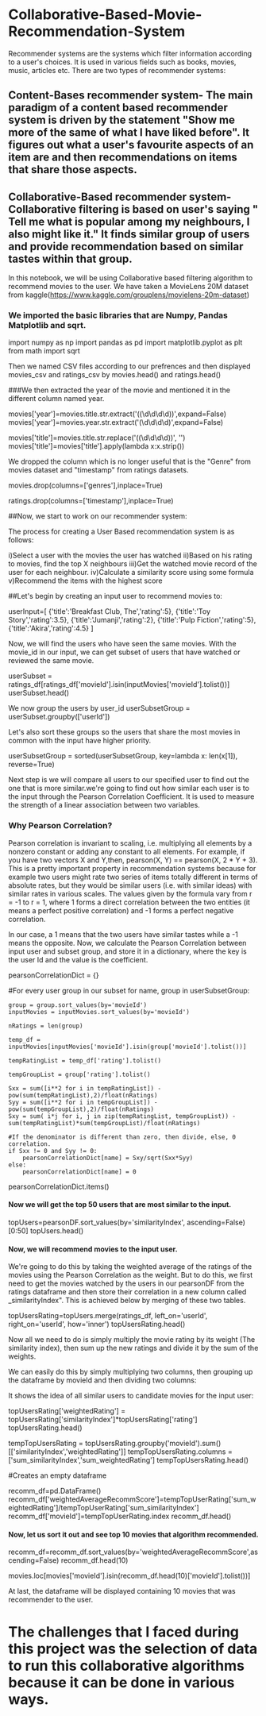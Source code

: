 # Collaborative-Based-Movie-Recommendation-System
Recommender systems are the systems which filter information according to a user's choices. It is used in various fields such as books, movies, music, articles etc.
There are two types of recommender systems:
## Content-Bases recommender system- The main paradigm of a content based recommender system is driven by the statement "Show me more of the same of what I have liked before". It figures out what a user's favourite aspects of an item are and then recommendations on items that share those aspects.
## Collaborative-Based recommender system- Collaborative filtering is based on user's saying " Tell me what is popular among my neighbours, I also might like it." It finds similar group of users and provide recommendation based on similar tastes within that group.

In this notebook, we will be using Collaborative based filtering algorithm to recommend movies to the user.
We have taken a MovieLens 20M dataset from kaggle(https://www.kaggle.com/grouplens/movielens-20m-dataset)

### We imported the basic libraries that are Numpy, Pandas Matplotlib and sqrt.

import numpy as np
import pandas as pd
import matplotlib.pyplot as plt
from math import sqrt

Then we named CSV files according to our prefrences and then displayed movies_csv and ratings_csv by movies.head() and ratings.head()

###We then extracted the year of the movie and mentioned it in the different column named year.

movies['year']=movies.title.str.extract('(\(\d\d\d\d\))',expand=False)
movies['year']=movies.year.str.extract('(\d\d\d\d)',expand=False)

movies['title']=movies.title.str.replace('(\(\d\d\d\d\))', '')
movies['title']=movies['title'].apply(lambda x:x.strip())

We dropped the column which is no longer useful that is the "Genre" from movies dataset and "timestamp" from ratings datasets.

movies.drop(columns=['genres'],inplace=True)

ratings.drop(columns=['timestamp'],inplace=True)

##Now, we start to work on our recommender system:

The process for creating a User Based recommendation system is as follows:

i)Select a user with the movies the user has watched
ii)Based on his rating to movies, find the top X neighbours
iii)Get the watched movie record of the user for each neighbour.
iv)Calculate a similarity score using some formula
v)Recommend the items with the highest score


##Let's begin by creating an input user to recommend movies to:

userInput=[
    {'title':'Breakfast Club, The','rating':5},
    {'title':'Toy Story','rating':3.5},
    {'title':'Jumanji','rating':2},
    {'title':'Pulp Fiction','rating':5},
    {'title':'Akira','rating':4.5}
]

Now, we will find the users who have seen the same movies. With the movie_id in our input, we can get subset of users that have watched or reviewed the same movie.

userSubset = ratings_df[ratings_df['movieId'].isin(inputMovies['movieId'].tolist())]
userSubset.head()

We now group the users by user_id
userSubsetGroup = userSubset.groupby(['userId'])

Let's also sort these groups so the users that share the most movies in common with the input have higher priority.

userSubsetGroup = sorted(userSubsetGroup,  key=lambda x: len(x[1]), reverse=True)


Next step is we will compare all users to our specified user to find out the one that is more similar.we're going to find out how similar each user is to the input through the Pearson Correlation Coefficient. It is used to measure the strength of a linear association between two variables.
### Why Pearson Correlation?

Pearson correlation is invariant to scaling, i.e. multiplying all elements by a nonzero constant or adding any constant to all elements. For example, if you have two vectors X and Y,then, pearson(X, Y) == pearson(X, 2 * Y + 3). This is a pretty important property in recommendation systems because for example two users might rate two series of items totally different in terms of absolute rates, but they would be similar users (i.e. with similar ideas) with similar rates in various scales.
The values given by the formula vary from r = -1 to r = 1, where 1 forms a direct correlation between the two entities (it means a perfect positive correlation) and -1 forms a perfect negative correlation.

In our case, a 1 means that the two users have similar tastes while a -1 means the opposite.
Now, we calculate the Pearson Correlation between input user and subset group, and store it in a dictionary, where the key is the user Id and the value is the coefficient.


pearsonCorrelationDict = {}

#For every user group in our subset
for name, group in userSubsetGroup:
   
    group = group.sort_values(by='movieId')
    inputMovies = inputMovies.sort_values(by='movieId')
 
    nRatings = len(group)
  
    temp_df = inputMovies[inputMovies['movieId'].isin(group['movieId'].tolist())]
   
    tempRatingList = temp_df['rating'].tolist()
   
    tempGroupList = group['rating'].tolist()

    Sxx = sum([i**2 for i in tempRatingList]) - pow(sum(tempRatingList),2)/float(nRatings)
    Syy = sum([i**2 for i in tempGroupList]) - pow(sum(tempGroupList),2)/float(nRatings)
    Sxy = sum( i*j for i, j in zip(tempRatingList, tempGroupList)) - sum(tempRatingList)*sum(tempGroupList)/float(nRatings)
    
    #If the denominator is different than zero, then divide, else, 0 correlation.
    if Sxx != 0 and Syy != 0:
        pearsonCorrelationDict[name] = Sxy/sqrt(Sxx*Syy)
    else:
        pearsonCorrelationDict[name] = 0
        
pearsonCorrelationDict.items()

#### Now we will get the top 50 users that are most similar to the input.

topUsers=pearsonDF.sort_values(by='similarityIndex', ascending=False)[0:50]
topUsers.head()


#### Now, we will recommend movies to the input user.
We're going to do this by taking the weighted average of the ratings of the movies using the Pearson Correlation as the weight. But to do this, we first need to get the movies watched by the users in our pearsonDF from the ratings dataframe and then store their correlation in a new column called _similarityIndex". This is achieved below by merging of these two tables.

topUsersRating=topUsers.merge(ratings_df, left_on='userId', right_on='userId', how='inner')
topUsersRating.head()

Now all we need to do is simply multiply the movie rating by its weight (The similarity index), then sum up the new ratings and divide it by the sum of the weights.

We can easily do this by simply multiplying two columns, then grouping up the dataframe by movieId and then dividing two columns:

It shows the idea of all similar users to candidate movies for the input user:

topUsersRating['weightedRating'] = topUsersRating['similarityIndex']*topUsersRating['rating']
topUsersRating.head()

tempTopUsersRating = topUsersRating.groupby('movieId').sum()[['similarityIndex','weightedRating']]
tempTopUsersRating.columns = ['sum_similarityIndex','sum_weightedRating']
tempTopUsersRating.head()

#Creates an empty dataframe

recomm_df=pd.DataFrame()
recomm_df['weightedAverageRecommScore']=tempTopUserRating['sum_weightedRating']/tempTopUserRating['sum_similarityIndex']
recomm_df['movieId']=tempTopUserRating.index
recomm_df.head()

#### Now, let us sort it out and see top 10 movies that algorithm recommended.

recomm_df=recomm_df.sort_values(by='weightedAverageRecommScore',ascending=False)
recomm_df.head(10)

movies.loc[movies['movieId'].isin(recomm_df.head(10)['movieId'].tolist())]

At last, the dataframe will be displayed containing 10 movies that was recommender to the user.

# The challenges that I faced during this project was the selection of data to run this collaborative algorithms because it can be done in various ways.

